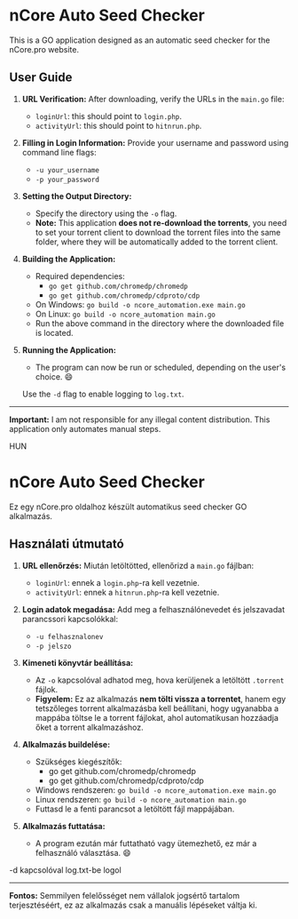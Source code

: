 # nCore Auto Seed Checker

This is a GO application designed as an automatic seed checker for the nCore.pro website.

## User Guide

1. **URL Verification:** After downloading, verify the URLs in the `main.go` file:
   - `loginUrl`: this should point to `login.php`.
   - `activityUrl`: this should point to `hitnrun.php`.

2. **Filling in Login Information:** Provide your username and password using command line flags:
   - `-u your_username`
   - `-p your_password`

3. **Setting the Output Directory:**
   - Specify the directory using the `-o` flag.
   - **Note:** This application **does not re-download the torrents**, you need to set your torrent client to download the torrent files into the same folder, where they will be automatically added to the torrent client.

4. **Building the Application:**
   - Required dependencies:
      - `go get github.com/chromedp/chromedp`
      - `go get github.com/chromedp/cdproto/cdp`
   - On Windows: `go build -o ncore_automation.exe main.go`
   - On Linux: `go build -o ncore_automation main.go`
   - Run the above command in the directory where the downloaded file is located.

5. **Running the Application:**
   - The program can now be run or scheduled, depending on the user's choice. 😄

   Use the `-d` flag to enable logging to `log.txt`.

---

**Important:** I am not responsible for any illegal content distribution. This application only automates manual steps.

HUN
# nCore Auto Seed Checker

Ez egy nCore.pro oldalhoz készült automatikus seed checker GO alkalmazás.

## Használati útmutató

1. **URL ellenőrzés:** Miután letöltötted, ellenőrizd a `main.go` fájlban:
   - `loginUrl`: ennek a `login.php`-ra kell vezetnie.
   - `activityUrl`: ennek a `hitnrun.php`-ra kell vezetnie.
   
2. **Login adatok megadása:** Add meg a felhasználónevedet és jelszavadat parancssori kapcsolókkal:
   - `-u felhasznalonev`
   - `-p jelszo`

3. **Kimeneti könyvtár beállítása:**
   - Az `-o` kapcsolóval adhatod meg, hova kerüljenek a letöltött `.torrent` fájlok.
   - **Figyelem:** Ez az alkalmazás **nem tölti vissza a torrentet**, hanem egy tetszőleges torrent alkalmazásba kell beállítani, hogy ugyanabba a mappába töltse le a torrent fájlokat, ahol automatikusan hozzáadja őket a torrent alkalmazáshoz.

4. **Alkalmazás buildelése:**
   - Szükséges kiegészítők:
      - go get github.com/chromedp/chromedp
      - go get github.com/chromedp/cdproto/cdp 
   - Windows rendszeren: `go build -o ncore_automation.exe main.go`
   - Linux rendszeren: `go build -o ncore_automation main.go`
   - Futtasd le a fenti parancsot a letöltött fájl mappájában.

6. **Alkalmazás futtatása:**
   - A program ezután már futtatható vagy ütemezhető, ez már a felhasználó választása. 😄

-d kapcsolóval log.txt-be logol

---

**Fontos:** Semmilyen felelősséget nem vállalok jogsértő tartalom terjesztéséért, ez az alkalmazás csak a manuális lépéseket váltja ki.
